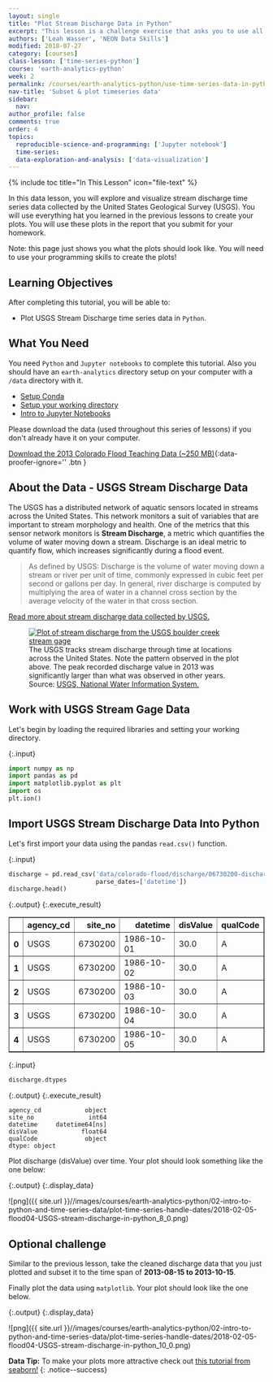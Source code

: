 ```yaml
---
layout: single
title: "Plot Stream Discharge Data in Python"
excerpt: "This lesson is a challenge exercise that asks you to use all of the skills used during the week 2 set of lessons in the earth analytics course. Here you will import data and subset it to create a final plot of stream discharge over time."
authors: ['Leah Wasser', 'NEON Data Skills']
modified: 2018-07-27
category: [courses]
class-lesson: ['time-series-python']
course: 'earth-analytics-python'
week: 2
permalink: /courses/earth-analytics-python/use-time-series-data-in-python/plot-stream-discharge-timeseries-challenge-python/
nav-title: 'Subset & plot timeseries data'
sidebar:
  nav:
author_profile: false
comments: true
order: 4
topics:
  reproducible-science-and-programming: ['Jupyter notebook']
  time-series:
  data-exploration-and-analysis: ['data-visualization']
---
```



{% include toc title="In This Lesson" icon="file-text" %}

In this data lesson, you will explore and visualize stream discharge time series data collected by the United States Geological Survey (USGS). You will use everything hat you learned in the previous lessons to create your plots. You will use these plots in the report that you submit for your homework.

Note: this page just shows you what the plots should look like. You will need to use your programming skills to create the plots!

<div class='notice--success' markdown="1">

## <i class="fa fa-graduation-cap" aria-hidden="true"></i> Learning Objectives

After completing this tutorial, you will be able to:

* Plot USGS Stream Discharge time series data in `Python`.

## <i class="fa fa-check-square-o fa-2" aria-hidden="true"></i> What You Need

You need `Python` and `Jupyter notebooks` to complete this tutorial. Also you should have
an `earth-analytics` directory setup on your computer with a `/data`
directory with it.


* [Setup Conda](/courses/earth-analytics-python/get-started-with-python-jupyter/setup-conda-earth-analytics-environment/)
* [Setup your working directory](/courses/earth-analytics-python/get-started-with-python-jupyter/introduction-to-bash-shell/)
* [Intro to Jupyter Notebooks](/courses/earth-analytics-python/python-open-science-tool-box/intro-to-jupyter-notebooks/)

Please download the data (used throughout this series of lessons) if you don't already have it on your computer.

[<i class="fa fa-download" aria-hidden="true"></i> Download the 2013 Colorado Flood Teaching Data (~250 MB)](https://ndownloader.figshare.com/files/12395030){:data-proofer-ignore='' .btn }

</div>

## About the Data - USGS Stream Discharge Data

The USGS has a distributed network of aquatic sensors located in streams across the United States. This network monitors a suit of variables that are important to stream morphology and health. One of the metrics that this sensor network monitors is **Stream Discharge**, a metric which quantifies the volume of water moving down a stream. Discharge is an ideal metric to quantify flow, which increases significantly during a flood event.

> As defined by USGS: Discharge is the volume of water moving down a stream or
> river per unit of time, commonly expressed in cubic feet per second or gallons
> per day. In general, river discharge is computed by multiplying the area of
> water in a channel cross section by the average velocity of the water in that
> cross section.
>
> <a href="http://water.usgs.gov/edu/streamflow2.html" target="_blank">
Read more about stream discharge data collected by USGS.</a>

<figure>
<a href="{{ site.url }}/images/courses/earth-analytics/week-02/USGS-peak-discharge.gif">
<img src="{{ site.url }}/images/courses/earth-analytics/week-02/USGS-peak-discharge.gif" alt="Plot of stream discharge from the USGS boulder creek stream gage"></a>
<figcaption>
The USGS tracks stream discharge through time at locations across the United
States. Note the pattern observed in the plot above. The peak recorded discharge
value in 2013 was significantly larger than what was observed in other years.
Source: <a href="http://nwis.waterdata.usgs.gov/usa/nwis/peak/?site_no=06730200" target="_blank"> USGS, National Water Information System. </a>
</figcaption>
</figure>



## Work with USGS Stream Gage Data

Let's begin by loading the required libraries and setting your working directory.


{:.input}
```python
import numpy as np
import pandas as pd
import matplotlib.pyplot as plt
import os
plt.ion()
```

##  Import USGS Stream Discharge Data Into Python

Let's first import your data using the pandas `read.csv()` function.


{:.input}
```python
discharge = pd.read_csv('data/colorado-flood/discharge/06730200-discharge-daily-1986-2013.csv', 
                        parse_dates=['datetime'])
discharge.head()
```

{:.output}
{:.execute_result}



<div>
<style scoped>
    .dataframe tbody tr th:only-of-type {
        vertical-align: middle;
    }

    .dataframe tbody tr th {
        vertical-align: top;
    }

    .dataframe thead th {
        text-align: right;
    }
</style>
<table border="1" class="dataframe">
  <thead>
    <tr style="text-align: right;">
      <th></th>
      <th>agency_cd</th>
      <th>site_no</th>
      <th>datetime</th>
      <th>disValue</th>
      <th>qualCode</th>
    </tr>
  </thead>
  <tbody>
    <tr>
      <th>0</th>
      <td>USGS</td>
      <td>6730200</td>
      <td>1986-10-01</td>
      <td>30.0</td>
      <td>A</td>
    </tr>
    <tr>
      <th>1</th>
      <td>USGS</td>
      <td>6730200</td>
      <td>1986-10-02</td>
      <td>30.0</td>
      <td>A</td>
    </tr>
    <tr>
      <th>2</th>
      <td>USGS</td>
      <td>6730200</td>
      <td>1986-10-03</td>
      <td>30.0</td>
      <td>A</td>
    </tr>
    <tr>
      <th>3</th>
      <td>USGS</td>
      <td>6730200</td>
      <td>1986-10-04</td>
      <td>30.0</td>
      <td>A</td>
    </tr>
    <tr>
      <th>4</th>
      <td>USGS</td>
      <td>6730200</td>
      <td>1986-10-05</td>
      <td>30.0</td>
      <td>A</td>
    </tr>
  </tbody>
</table>
</div>





{:.input}
```python
discharge.dtypes
```

{:.output}
{:.execute_result}



    agency_cd            object
    site_no               int64
    datetime     datetime64[ns]
    disValue            float64
    qualCode             object
    dtype: object








Plot discharge (disValue) over time.
Your plot should look something like the one below:





{:.output}
{:.display_data}

![png]({{ site.url }}//images/courses/earth-analytics-python/02-intro-to-python-and-time-series-data/plot-time-series-handle-dates/2018-02-05-flood04-USGS-stream-discharge-in-python_8_0.png)




<div class="notice--warning" markdown="1">

## <i class="fa fa-pencil-square-o" aria-hidden="true"></i> Optional challenge

Similar to the previous lesson, take the cleaned discharge data that you just
plotted and subset it to the time span
of **2013-08-15 to 2013-10-15**.  

Finally plot the data using `matplotlib`. Your plot should look like the one below.
</div>



{:.output}
{:.display_data}

![png]({{ site.url }}//images/courses/earth-analytics-python/02-intro-to-python-and-time-series-data/plot-time-series-handle-dates/2018-02-05-flood04-USGS-stream-discharge-in-python_10_0.png)




<i class="fa fa-star"></i> **Data Tip:**
To make your plots more attractive check out [this tutorial from seaborn!](https://seaborn.pydata.org/tutorial/aesthetics.html) 
{: .notice--success}
